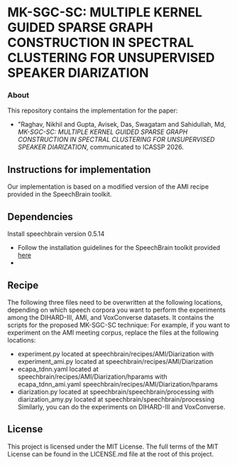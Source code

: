 # MK-SGC-SC: MULTIPLE KERNEL GUIDED SPARSE GRAPH CONSTRUCTION IN SPECTRAL CLUSTERING FOR UNSUPERVISED SPEAKER DIARIZATION 
### About
This repository contains the implementation for the paper:  
- "Raghav, Nikhil and Gupta, Avisek, Das, Swagatam and Sahidullah, Md, *MK-SGC-SC: MULTIPLE KERNEL GUIDED SPARSE GRAPH CONSTRUCTION IN SPECTRAL CLUSTERING FOR UNSUPERVISED SPEAKER DIARIZATION*, communicated to ICASSP 2026.

## Instructions for implementation
Our implementation is based on a modified version of the AMI recipe provided in the SpeechBrain toolkit.

## Dependencies
Install speechbrain version 0.5.14
- Follow the installation guidelines for the SpeechBrain toolkit provided [here](https://github.com/speechbrain/speechbrain "SpeechBrain toolkit link")
- 
## Recipe 
The following three files need to be overwritten at the following locations, depending on which speech corpora you want to perform the experiments among the DIHARD-III, AMI, and VoxConverse  datasets. 
It contains the scripts for the proposed MK-SGC-SC technique:
For example, if you want to experiment on the AMI meeting corpus, replace the files at the following locations:
- experiment.py located at speechbrain/recipes/AMI/Diarization with experiment_ami.py located at speechbrain/recipes/AMI/Diarization
- ecapa_tdnn.yaml located at speechbrain/recipes/AMI/Diarization/hparams with ecapa_tdnn_ami.yaml  speechbrain/recipes/AMI/Diarization/hparams
- diarization.py located at speechbrain/speechbrain/processing with diarization_amy.py located at speechbrain/speechbrain/processing
Similarly, you can do the experiments on DIHARD-III and VoxConverse.

## License
This project is licensed under the MIT License. The full terms of the MIT License can be found in the LICENSE.md file at the root of this project.

